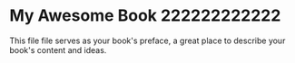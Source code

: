 # My Awesome Book 222222222222

This file file serves as your book's preface, a great place to describe your book's content and ideas.







